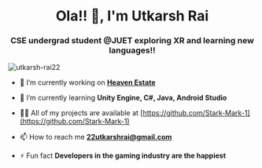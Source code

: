 <h1 align="center">Ola!! 👋, I'm Utkarsh Rai</h1>
<h3 align="center">CSE undergrad student @JUET exploring XR and learning new languages!!</h3>

<p align="left"> <img src="https://komarev.com/ghpvc/?username=utkarsh-rai22&label=Profile%20views&color=0e75b6&style=flat" alt="utkarsh-rai22" /> </p>

- 🔭 I’m currently working on **[Heaven Estate](https://heavensestate.emodev.tech/)**

- 🌱 I’m currently learning **Unity Engine, C#, Java, Android Studio**

- 👨‍💻 All of my projects are available at [https://github.com/Stark-Mark-1](https://github.com/Stark-Mark-1)

- 📫 How to reach me **22utkarshrai@gmail.com**

- ⚡ Fun fact **Developers in the gaming industry are the happiest**

<!-- <h3 align="left">Connect with me:</h3>
<p align="left">
<a href="https://twitter.com/ensnaringeffigy" target="blank"><img align="center" src="https://raw.githubusercontent.com/rahuldkjain/github-profile-readme-generator/master/src/images/icons/Social/twitter.svg" alt="ensnaringeffigy" height="30" width="40" /></a>
<a href="https://linkedin.com/in/utkarshrai22" target="blank"><img align="center" src="https://raw.githubusercontent.com/rahuldkjain/github-profile-readme-generator/master/src/images/icons/Social/linked-in-alt.svg" alt="utkarshrai22" height="30" width="40" /></a>
<a href="https://instagram.com/stark_mark_1" target="blank"><img align="center" src="https://raw.githubusercontent.com/rahuldkjain/github-profile-readme-generator/master/src/images/icons/Social/instagram.svg" alt="stark_mark_1" height="30" width="40" /></a>
<a href="https://www.codechef.com/users/https://www.codechef.com/users/utkarshrai_22" target="blank"><img align="center" src="https://cdn.jsdelivr.net/npm/simple-icons@3.1.0/icons/codechef.svg" alt="https://www.codechef.com/users/utkarshrai_22" height="30" width="40" /></a>
<a href="https://www.hackerrank.com/https://www.hackerrank.com/22utkarshrai" target="blank"><img align="center" src="https://raw.githubusercontent.com/rahuldkjain/github-profile-readme-generator/master/src/images/icons/Social/hackerrank.svg" alt="https://www.hackerrank.com/22utkarshrai" height="30" width="40" /></a>
<a href="https://www.hackerearth.com/https://www.hackerearth.com/@utkarsh843" target="blank"><img align="center" src="https://raw.githubusercontent.com/rahuldkjain/github-profile-readme-generator/master/src/images/icons/Social/hackerearth.svg" alt="https://www.hackerearth.com/@utkarsh843" height="30" width="40" /></a>
</p> -->
<!-- 
<h3 align="left">Languages and Tools:</h3>
<p align="left"> <a href="https://developer.android.com" target="_blank" rel="noreferrer"> <img src="https://raw.githubusercontent.com/devicons/devicon/master/icons/android/android-original-wordmark.svg" alt="android" width="40" height="40"/> </a> <a href="https://www.cprogramming.com/" target="_blank" rel="noreferrer"> <img src="https://raw.githubusercontent.com/devicons/devicon/master/icons/c/c-original.svg" alt="c" width="40" height="40"/> </a> <a href="https://www.w3schools.com/cs/" target="_blank" rel="noreferrer"> <img src="https://raw.githubusercontent.com/devicons/devicon/master/icons/csharp/csharp-original.svg" alt="csharp" width="40" height="40"/> </a> <a href="https://www.java.com" target="_blank" rel="noreferrer"> <img src="https://raw.githubusercontent.com/devicons/devicon/master/icons/java/java-original.svg" alt="java" width="40" height="40"/> </a> <a href="https://www.mysql.com/" target="_blank" rel="noreferrer"> <img src="https://raw.githubusercontent.com/devicons/devicon/master/icons/mysql/mysql-original-wordmark.svg" alt="mysql" width="40" height="40"/> </a> <a href="https://www.photoshop.com/en" target="_blank" rel="noreferrer"> <img src="https://raw.githubusercontent.com/devicons/devicon/master/icons/photoshop/photoshop-line.svg" alt="photoshop" width="40" height="40"/> </a> <a href="https://unity.com/" target="_blank" rel="noreferrer"> <img src="https://www.vectorlogo.zone/logos/unity3d/unity3d-icon.svg" alt="unity" width="40" height="40"/> </a> </p>

<p><img align="left" src="https://github-readme-stats.vercel.app/api/top-langs?username=utkarsh-rai22&show_icons=true&locale=en&layout=compact" alt="utkarsh-rai22" /></p>

<p>&nbsp;<img align="center" src="https://github-readme-stats.vercel.app/api?username=utkarsh-rai22&show_icons=true&locale=en" alt="utkarsh-rai22" /></p>
 -->
